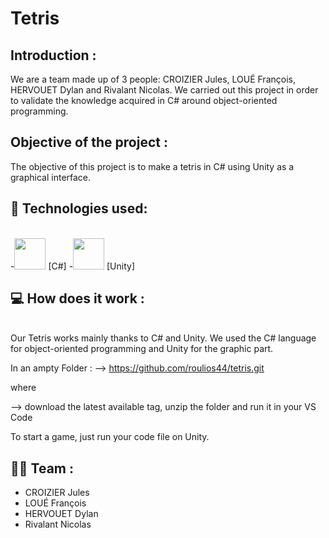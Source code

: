 # Tetris

## Introduction :
We are a team made up of 3 people: CROIZIER Jules, LOUÉ François, HERVOUET Dylan and Rivalant Nicolas. We carried out this project in order to validate the knowledge acquired in C# around object-oriented programming.

## Objective of the project :
The objective of this project is to make a tetris in C# using Unity as a graphical interface.

## 🤖 Technologies used:
<br>
-<img src="C:\Users\dylan\tetris\C#.png" width="50" height="50"> [C#]
-<img src="C:\Users\dylan\tetris\unity.png" width="50" height="50"> [Unity]

## 💻 How does it work :
<br>
Our Tetris works mainly thanks to C# and Unity. We used the C# language for object-oriented programming and Unity for the graphic part.

In an ampty Folder :
--> https://github.com/roulios44/tetris.git

where 

--> download the latest available tag, unzip the folder and run it in your VS Code

To start a game, just run your code file on Unity.

## 👨‍💻 Team :

- CROIZIER Jules
- LOUÉ François
- HERVOUET Dylan
- Rivalant Nicolas